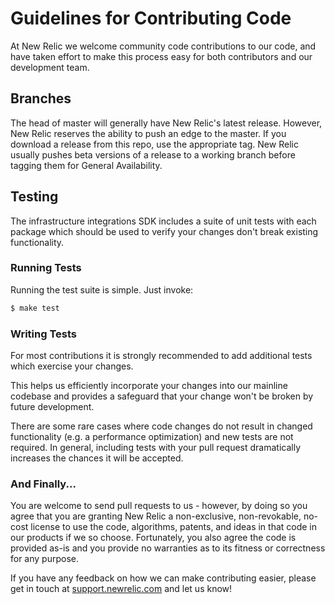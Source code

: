 # Guidelines for Contributing Code

At New Relic we welcome community code contributions to our code, and have
taken effort to make this process easy for both contributors and our development
team.

## Branches

The head of master will generally have New Relic's latest release. However,
New Relic reserves the ability to push an edge to the master. If you download a
release from this repo, use the appropriate tag. New Relic usually pushes beta
versions of a release to a working branch before tagging them for General
Availability.

## Testing

The infrastructure integrations SDK includes a suite of unit tests with each package which should be used to
verify your changes don't break existing functionality.

### Running Tests

Running the test suite is simple.  Just invoke:

```bash
$ make test
```

### Writing Tests

For most contributions it is strongly recommended to add additional tests which
exercise your changes.

This helps us efficiently incorporate your changes into our mainline codebase
and provides a safeguard that your change won't be broken by future development.

There are some rare cases where code changes do not result in changed
functionality (e.g. a performance optimization) and new tests are not required.
In general, including tests with your pull request dramatically increases the
chances it will be accepted.

### And Finally...

You are welcome to send pull requests to us - however, by doing so you agree
that you are granting New Relic a non-exclusive, non-revokable, no-cost license
to use the code, algorithms, patents, and ideas in that code in our products if
we so choose. Fortunately, you also agree the code is provided as-is and you provide no
warranties as to its fitness or correctness for any purpose.

If you have any feedback on how we can make contributing easier, please get in
touch at [support.newrelic.com](http://support.newrelic.com) and let us know!
